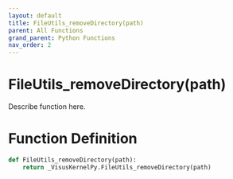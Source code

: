 ```yaml
---
layout: default
title: FileUtils_removeDirectory(path)
parent: All Functions
grand_parent: Python Functions
nav_order: 2
---
```


# FileUtils_removeDirectory(path)

Describe function here.

# Function Definition

```python
def FileUtils_removeDirectory(path):
    return _VisusKernelPy.FileUtils_removeDirectory(path)
```